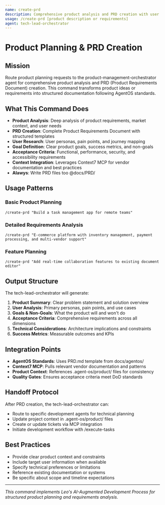 ```yaml
---
name: create-prd
description: Comprehensive product analysis and PRD creation with user personas, goals, and acceptance criteria
usage: /create-prd [product description or requirements]
agent: tech-lead-orchestrator
---
```


# Product Planning & PRD Creation

## Mission

Route product planning requests to the product-management-orchestrator agent for comprehensive product analysis and PRD (Product Requirements Document) creation. This command transforms product ideas or requirements into structured documentation following AgentOS standards.

## What This Command Does

- **Product Analysis**: Deep analysis of product requirements, market context, and user needs
- **PRD Creation**: Complete Product Requirements Document with structured templates
- **User Research**: User personas, pain points, and journey mapping
- **Goal Definition**: Clear product goals, success metrics, and non-goals
- **Acceptance Criteria**: Functional, performance, security, and accessibility requirements
- **Context Integration**: Leverages Context7 MCP for vendor documentation and best practices
- **Alawys**: Write PRD files too @docs/PRD/

## Usage Patterns

### Basic Product Planning

```
/create-prd "Build a task management app for remote teams"
```

### Detailed Requirements Analysis

```
/create-prd "E-commerce platform with inventory management, payment processing, and multi-vendor support"
```

### Feature Planning

```
/create-prd "Add real-time collaboration features to existing document editor"
```

## Output Structure

The tech-lead-orchestrator will generate:

1. **Product Summary**: Clear problem statement and solution overview
2. **User Analysis**: Primary personas, pain points, and use cases
3. **Goals & Non-Goals**: What the product will and won't do
4. **Acceptance Criteria**: Comprehensive requirements across all dimensions
5. **Technical Considerations**: Architecture implications and constraints
6. **Success Metrics**: Measurable outcomes and KPIs

## Integration Points

- **AgentOS Standards**: Uses PRD.md template from docs/agentos/
- **Context7 MCP**: Pulls relevant vendor documentation and patterns
- **Product Context**: References .agent-os/product/ files for consistency
- **Quality Gates**: Ensures acceptance criteria meet DoD standards

## Handoff Protocol

After PRD creation, the tech-lead-orchestrator can:

- Route to specific development agents for technical planning
- Update project context in .agent-os/product/ files
- Create or update tickets via MCP integration
- Initiate development workflow with /execute-tasks

## Best Practices

- Provide clear product context and constraints
- Include target user information when available
- Specify technical preferences or limitations
- Reference existing documentation or systems
- Be specific about scope and timeline expectations

---

_This command implements Leo's AI-Augmented Development Process for structured product planning and requirements analysis._
